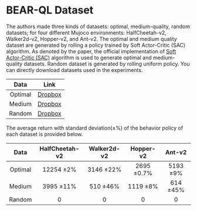 # BEAR-QL Dataset 

The authors made three kinds of datasets: optimal, medium-quality, random datasets; for four different Mujoco environments: HalfCheetah-v2, Walker2d-v2, Hopper-v2, and Ant-v2. The optimal and medium quality dataset are generated by rolling a policy trained by Soft Actor-Critic (SAC) algorithm. As denoted by the paper, the official implementation of [Soft Actor-Critic (SAC)](https://github.com/rail-berkeley/softlearning) algorithm is used to generate optimal and medium-quality datasets. Random dataset is generated by rolling uniform policy. You can directly download datasets used in the experiments.

|Data        |                             Link                             |
| :-----------: | :----------------------------------------------------------: |
|Optimal| [Dropbox](https://www.dropbox.com/sh/4mb6n2qxr0xogpi/AACIJDhjZT9Ia1OS_A8oxrQga?dl=0)|
|Medium | [Dropbox](https://www.dropbox.com/sh/uhjtflggq59xe6a/AAB3YhWb_Z3OfyX7HGdts7JVa?dl=0)|
|Random | [Dropbox](https://www.dropbox.com/sh/2s1tybbypyexltu/AABMFHrCNSdwj2qyZ412sWdua?dl=0)|

The average return with standard deviation(±%) of the behavior policy of each dataset is provided below. 

|Data        |HalfCheetah-v2|Walker2d-v2|Hopper-v2|Ant-v2|
| :-----------: |:---------:|:---------:|:---------:|:---------:|
|Optimal|12254 ±2% | 3146 ±22%|2695 ±0.7%| 5193 ±9%|
|Medium | 3995 ±11%| 510 ±46% | 1119 ±8% | 614 ±45%|
|Random | 0 | 0 | 0 | 0 |
